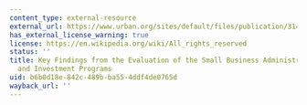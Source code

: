 ```yaml
---
content_type: external-resource
external_url: https://www.urban.org/sites/default/files/publication/31426/411602-Key-Findings-from-the-Evaluation-of-the-Small-Business-Administration-s-Loan-and-Investment-Programs.PDF
has_external_license_warning: true
license: https://en.wikipedia.org/wiki/All_rights_reserved
status: ''
title: Key Findings from the Evaluation of the Small Business Administration's Loan
  and Investment Programs
uid: b6b0d18e-842c-489b-ba55-4ddf4de0765d
wayback_url: ''
---
```

